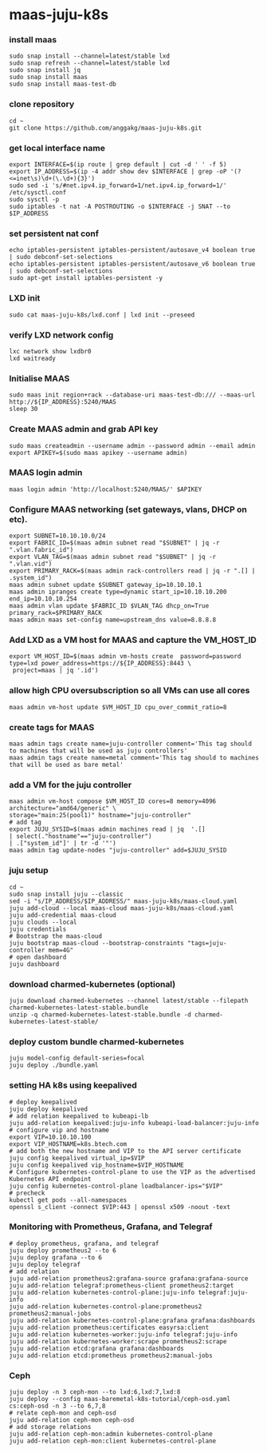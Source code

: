 # maas-juju-k8s

### install maas
```
sudo snap install --channel=latest/stable lxd
sudo snap refresh --channel=latest/stable lxd
sudo snap install jq
sudo snap install maas
sudo snap install maas-test-db
```

### clone repository
```
cd ~
git clone https://github.com/anggakg/maas-juju-k8s.git
```

### get local interface name
```
export INTERFACE=$(ip route | grep default | cut -d ' ' -f 5)
export IP_ADDRESS=$(ip -4 addr show dev $INTERFACE | grep -oP '(?<=inet\s)\d+(\.\d+){3}')
sudo sed -i 's/#net.ipv4.ip_forward=1/net.ipv4.ip_forward=1/' /etc/sysctl.conf
sudo sysctl -p
sudo iptables -t nat -A POSTROUTING -o $INTERFACE -j SNAT --to $IP_ADDRESS
```

### set persistent nat conf
```
echo iptables-persistent iptables-persistent/autosave_v4 boolean true | sudo debconf-set-selections
echo iptables-persistent iptables-persistent/autosave_v6 boolean true | sudo debconf-set-selections
sudo apt-get install iptables-persistent -y
```

### LXD init
```
sudo cat maas-juju-k8s/lxd.conf | lxd init --preseed
```

### verify LXD network config
```
lxc network show lxdbr0
lxd waitready
```

### Initialise MAAS
```
sudo maas init region+rack --database-uri maas-test-db:/// --maas-url http://${IP_ADDRESS}:5240/MAAS
sleep 30
```

### Create MAAS admin and grab API key
```
sudo maas createadmin --username admin --password admin --email admin
export APIKEY=$(sudo maas apikey --username admin)
```

### MAAS login admin
```
maas login admin 'http://localhost:5240/MAAS/' $APIKEY
```

### Configure MAAS networking (set gateways, vlans, DHCP on etc).
```
export SUBNET=10.10.10.0/24
export FABRIC_ID=$(maas admin subnet read "$SUBNET" | jq -r ".vlan.fabric_id")
export VLAN_TAG=$(maas admin subnet read "$SUBNET" | jq -r ".vlan.vid")
export PRIMARY_RACK=$(maas admin rack-controllers read | jq -r ".[] | .system_id")
maas admin subnet update $SUBNET gateway_ip=10.10.10.1
maas admin ipranges create type=dynamic start_ip=10.10.10.200 end_ip=10.10.10.254
maas admin vlan update $FABRIC_ID $VLAN_TAG dhcp_on=True primary_rack=$PRIMARY_RACK
maas admin maas set-config name=upstream_dns value=8.8.8.8
```

### Add LXD as a VM host for MAAS and capture the VM_HOST_ID
```
export VM_HOST_ID=$(maas admin vm-hosts create  password=password  type=lxd power_address=https://${IP_ADDRESS}:8443 \
 project=maas | jq '.id')
```

### allow high CPU oversubscription so all VMs can use all cores
```
maas admin vm-host update $VM_HOST_ID cpu_over_commit_ratio=8
```

### create tags for MAAS
```
maas admin tags create name=juju-controller comment='This tag should to machines that will be used as juju controllers'
maas admin tags create name=metal comment='This tag should to machines that will be used as bare metal'
```

### add a VM for the juju controller
```
maas admin vm-host compose $VM_HOST_ID cores=8 memory=4096 architecture="amd64/generic" \
storage="main:25(pool1)" hostname="juju-controller"
# add tag
export JUJU_SYSID=$(maas admin machines read | jq  '.[] 
| select(."hostname"=="juju-controller") 
| .["system_id"]' | tr -d '"')
maas admin tag update-nodes "juju-controller" add=$JUJU_SYSID
```

### juju setup
```
cd ~
sudo snap install juju --classic
sed -i "s/IP_ADDRESS/$IP_ADDRESS/" maas-juju-k8s/maas-cloud.yaml
juju add-cloud --local maas-cloud maas-juju-k8s/maas-cloud.yaml
juju add-credential maas-cloud
juju clouds --local
juju credentials
# Bootstrap the maas-cloud
juju bootstrap maas-cloud --bootstrap-constraints "tags=juju-controller mem=4G"
# open dashboard
juju dashboard
```

### download charmed-kubernetes (optional)
```
juju download charmed-kubernetes --channel latest/stable --filepath charmed-kubernetes-latest-stable.bundle
unzip -q charmed-kubernetes-latest-stable.bundle -d charmed-kubernetes-latest-stable/
```

### deploy custom bundle charmed-kubernetes
```
juju model-config default-series=focal
juju deploy ./bundle.yaml
```

### setting HA k8s using keepalived
```
# deploy keepalived
juju deploy keepalived
# add relation keepalived to kubeapi-lb
juju add-relation keepalived:juju-info kubeapi-load-balancer:juju-info
# configure vip and hostname
export VIP=10.10.10.100
export VIP_HOSTNAME=k8s.btech.com
# add both the new hostname and VIP to the API server certificate
juju config keepalived virtual_ip=$VIP
juju config keepalived vip_hostname=$VIP_HOSTNAME
# Configure kubernetes-control-plane to use the VIP as the advertised Kubernetes API endpoint
juju config kubernetes-control-plane loadbalancer-ips="$VIP"
# precheck
kubectl get pods --all-namespaces
openssl s_client -connect $VIP:443 | openssl x509 -noout -text
```

### Monitoring with Prometheus, Grafana, and Telegraf
```
# deploy prometheus, grafana, and telegraf
juju deploy prometheus2 --to 6
juju deploy grafana --to 6
juju deploy telegraf
# add relation
juju add-relation prometheus2:grafana-source grafana:grafana-source
juju add-relation telegraf:prometheus-client prometheus2:target
juju add-relation kubernetes-control-plane:juju-info telegraf:juju-info
juju add-relation kubernetes-control-plane:prometheus2 prometheus2:manual-jobs
juju add-relation kubernetes-control-plane:grafana grafana:dashboards
juju add-relation prometheus:certificates easyrsa:client
juju add-relation kubernetes-worker:juju-info telegraf:juju-info
juju add-relation kubernetes-worker:scrape prometheus2:scrape
juju add-relation etcd:grafana grafana:dashboards
juju add-relation etcd:prometheus prometheus2:manual-jobs
```

### Ceph
```
juju deploy -n 3 ceph-mon --to lxd:6,lxd:7,lxd:8
juju deploy --config maas-baremetal-k8s-tutorial/ceph-osd.yaml cs:ceph-osd -n 3 --to 6,7,8
# relate ceph-mon and ceph-osd
juju add-relation ceph-mon ceph-osd
# add storage relations
juju add-relation ceph-mon:admin kubernetes-control-plane
juju add-relation ceph-mon:client kubernetes-control-plane
```
